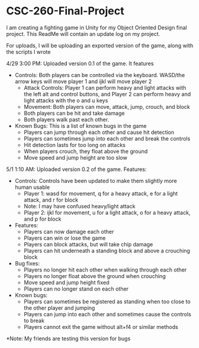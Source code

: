 # CSC-260-Final-Project

I am creating a fighting game in Unity for my Object Oriented Design final project. This ReadMe will contain an update log on my project.

For uploads, I will be uploading an exported version of the game, along with the scripts I wrote

4/29 3:00 PM: Uploaded version 0.1 of the game. It features
  - Controls: Both players can be controlled via the keyboard. WASD/the arrow keys will move player 1 and ijkl will move player 2
    - Attack Controls: Player 1 can perform heavy and light attacks with the left alt and control buttons, and Player 2 can perform heavy and light attacks with the o and u keys
    - Movement: Both players can move, attack, jump, crouch, and block
    - Both players can be hit and take damage
    - Both players walk past each other.
  - Known Bugs: This is a list of known bugs in the game
    - Players can jump through each other and cause hit detection
    - Players can sometimes jump into each other and break the controls
    - Hit detection lasts for too long on attacks
    - When players crouch, they float above the ground
    - Move speed and jump height are too slow


5/1 1:10 AM: Uploaded version 0.2 of the game. Features:
- Controls: Controls have been updated to make them slightly more human usable
  - Player 1: wasd for movement, q for a heavy attack, e for a light attack, and r for block
  - Note: I may have confused heavy/light attack
  - Player 2: ijkl for movement, u for a light attack, o for a heavy attack, and p for block
- Features:
  - Players can now damage each other
  - Players can win or lose the game
  - Players can block attacks, but will take chip damage
  - Players can hit underneath a standing block and above a crouching block
- Bug fixes:
  - Players no longer hit each other when walking through each other
  - Players no longer float above the ground when crouching
  - Move speed and jump height fixed
  - Players can no longer stand on each other
- Known bugs:
  - Players can sometimes be registered as standing when too close to the other player and jumping
  - Players can jump into each other and sometimes cause the controls to break
  - Players cannot exit the game without alt+f4 or similar methods

*Note: My friends are testing this version for bugs 
